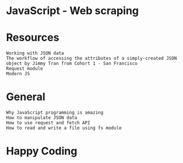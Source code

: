 # JavaScript - Web scraping
# Resources
	Working with JSON data
	The workflow of accessing the attributes of a simply-created JSON object by Jimmy Tran from Cohort 1 - San Francisco
	Request module
	Modern JS
# General
	Why JavaScript programming is amazing
	How to manipulate JSON data
	How to use request and fetch API
	How to read and write a file using fs module
# Happy Coding
